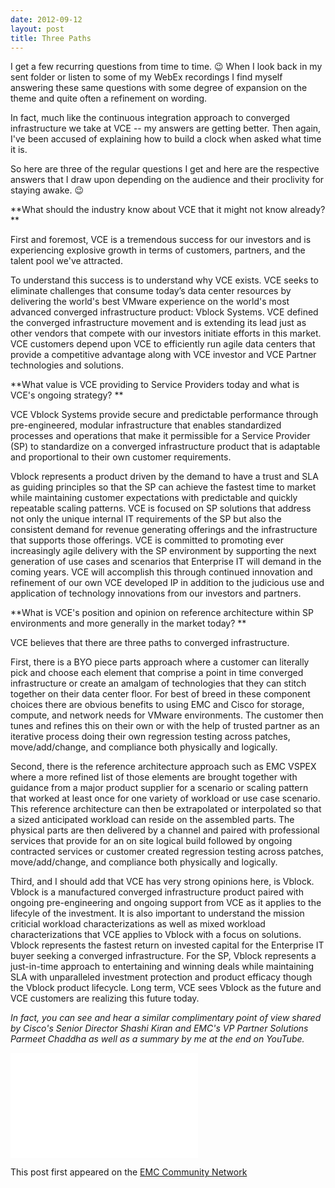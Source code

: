```yaml
---
date: 2012-09-12
layout: post
title: Three Paths
---
```


I get a few recurring questions from time to time. :wink: When I look back in my sent folder or listen to some of my WebEx recordings I find myself answering these same questions with some degree of expansion on the theme and quite often a refinement on wording.

In fact, much like the continuous integration approach to converged infrastructure we take at VCE -- my answers are getting better. Then again, I've been accused of explaining how to build a clock when asked what time it is.

So here are three of the regular questions I get and here are the respective answers that I draw upon depending on the audience and their proclivity for staying awake. :wink:

**What should the industry know about VCE that it might not know already?
**

First and foremost, VCE is a tremendous success for our investors and is experiencing explosive growth in terms of customers, partners, and the talent pool we've attracted.

To understand this success is to understand why VCE exists. VCE seeks to eliminate challenges that consume today’s data center resources by delivering the world's best VMware experience on the world's most advanced converged infrastructure product: Vblock Systems. VCE defined the converged infrastructure movement and is extending its lead just as other vendors that compete with our investors initiate efforts in this market. VCE customers depend upon VCE to efficiently run agile data centers that provide a competitive advantage along with VCE investor and VCE Partner technologies and solutions.

**What value is VCE providing to Service Providers today and what is VCE's ongoing strategy?
**

VCE Vblock Systems provide secure and predictable performance through pre-engineered, modular infrastructure that enables standardized processes and operations that make it permissible for a Service Provider (SP) to standardize on a converged infrastructure product that is adaptable and proportional to their own customer requirements.

Vblock represents a product driven by the demand to have a trust and SLA as guiding principles so that the SP can achieve the fastest time to market while maintaining customer expectations with predictable and quickly repeatable scaling patterns. VCE is focused on SP solutions that address not only the unique internal IT requirements of the SP but also the consistent demand for revenue generating offerings and the infrastructure that supports those offerings. VCE is committed to promoting ever increasingly agile delivery with the SP environment by supporting the next generation of use cases and scenarios that Enterprise IT will demand in the coming years. VCE will accomplish this through continued innovation and refinement of our own VCE developed IP in addition to the judicious use and application of technology innovations from our investors and partners.

**What is VCE's position and opinion on reference architecture within SP environments and more generally in the market today?
**

VCE believes that there are three paths to converged infrastructure.

First, there is a BYO piece parts approach where a customer can literally pick and choose each element that comprise a point in time converged infrastructure or create an amalgam of technologies that they can stitch together on their data center floor. For best of breed in these component choices there are obvious benefits to using EMC and Cisco for storage, compute, and network needs for VMware environments. The customer then tunes and refines this on their own or with the help of trusted partner as an iterative process doing their own regression testing across patches, move/add/change, and compliance both physically and logically.

Second, there is the reference architecture approach such as EMC VSPEX where a more refined list of those elements are brought together with guidance from a major product supplier for a scenario or scaling pattern that worked at least once for one variety of workload or use case scenario. This reference architecture can then be extrapolated or interpolated so that a sized anticipated workload can reside on the assembled parts. The physical parts are then delivered by a channel and paired with professional services that provide for an on site logical build followed by ongoing contracted services or customer created regression testing across patches, move/add/change, and compliance both physically and logically.

Third, and I should add that VCE has very strong opinions here, is Vblock. Vblock is a manufactured converged infrastructure product paired with ongoing pre-engineering and ongoing support from VCE as it applies to the lifecyle of the investment. It is also important to understand the mission criticial workload characterizations as well as mixed workload characterizations that VCE applies to Vblock with a focus on solutions. Vblock represents the fastest return on invested capital for the Enterprise IT buyer seeking a converged infrastructure. For the SP, Vblock represents a just-in-time approach to entertaining and winning deals while maintaining SLA with unparalleled investment protection and product efficacy though the Vblock product lifecycle. Long term, VCE sees Vblock as the future and VCE customers are realizing this future today.

_In fact, you can see and hear a similar complimentary point of view shared by Cisco's Senior Director Shashi Kiran and EMC's VP Partner Solutions Parmeet Chaddha as well as a summary by me at the end on YouTube._

<iframe width="300" height="168" src="//www.youtube.com/embed/SibtV9pAxWM" frameborder="0" allowfullscreen></iframe>

This post first appeared on the [EMC Community Network](https://community.emc.com/people/jay.cuthrell/blog/2012/09/10/just-a-few-thoughts-on-vce-vblock-systems)
